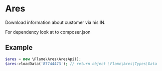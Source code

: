 Ares
====

Download information about customer via his IN.

For dependency look at to composer.json

Example
-------
```php
$ares = new \Flame\Ares\AresApi();
$ares->loadData('87744473'); // return object \Flame\Ares\Types\Data
```